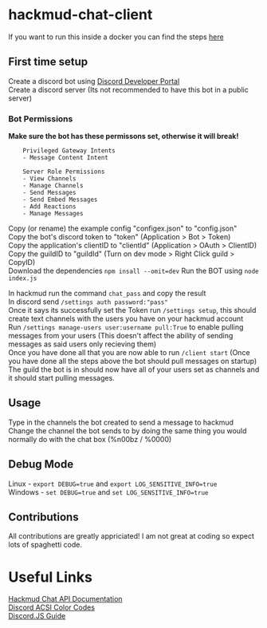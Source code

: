 # hackmud-chat-client

If you want to run this inside a docker you can find the steps [here](https://hub.docker.com/r/slingexe/hackmud-chat-client)

## First time setup
Create a discord bot using [Discord Developer Portal](https://discord.com/developers/)  
Create a discord server (Its not recommended to have this bot in a public server)  

### Bot Permissions
**Make sure the bot has these permissons set, otherwise it will break!**  
```
    Privileged Gateway Intents
    - Message Content Intent

    Server Role Permissions
    - View Channels
    - Manage Channels
    - Send Messages
    - Send Embed Messages
    - Add Reactions
    - Manage Messages
```

Copy (or rename) the example config "configex.json" to "config.json"  
Copy the bot's discord token to "token" (Application > Bot > Token)  
Copy the application's clientID to "clientId" (Application > OAuth > ClientID)  
Copy the guildID to "guildId" (Turn on dev mode > Right Click guild > CopyID)   
Download the dependencies `npm insall --omit=dev`
Run the BOT using `node index.js`  
  
In hackmud run the command `chat_pass` and copy the result  
In discord send `/settings auth password:"pass"`  
Once it says its successfully set the Token run `/settings setup`, this should create text channels with the users you have on your hackmud account  
Run `/settings manage-users user:username pull:True` to enable pulling messages from your users (This doesn't affect the ability of sending messages as said users only recieving them)  
Once you have done all that you are now able to run `/client start` (Once you have done all the steps above the bot should pull messages on startup)
The guild the bot is in should now have all of your users set as channels and it should start pulling messages.  

## Usage  
Type in the channels the bot created to send a message to hackmud  
Change the channel the bot sends to by doing the same thing you would normally do with the chat box (%n00bz / %0000)  

## Debug Mode
Linux - `export DEBUG=true` and `export LOG_SENSITIVE_INFO=true`  
Windows - `set DEBUG=true` and `set LOG_SENSITIVE_INFO=true`  

## Contributions
All contributions are greatly appriciated! I am not great at coding so expect lots of spaghetti code.  

# Useful Links
[Hackmud Chat API Documentation](https://hackmud.com/forums/general_discussion/chat_api_documentation)  
[Discord ACSI Color Codes](https://gist.github.com/kkrypt0nn/a02506f3712ff2d1c8ca7c9e0aed7c06)  
[Discord.JS Guide](https://discordjs.guide/)  